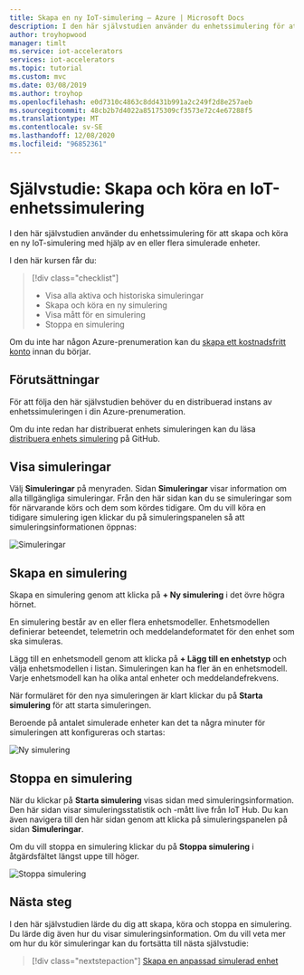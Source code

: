 ```yaml
---
title: Skapa en ny IoT-simulering – Azure | Microsoft Docs
description: I den här självstudien använder du enhetssimulering för att skapa och köra en ny simulering.
author: troyhopwood
manager: timlt
ms.service: iot-accelerators
services: iot-accelerators
ms.topic: tutorial
ms.custom: mvc
ms.date: 03/08/2019
ms.author: troyhop
ms.openlocfilehash: e0d7310c4863c8dd431b991a2c249f2d8e257aeb
ms.sourcegitcommit: 48cb2b7d4022a85175309cf3573e72c4e67288f5
ms.translationtype: MT
ms.contentlocale: sv-SE
ms.lasthandoff: 12/08/2020
ms.locfileid: "96852361"
---
```

# <a name="tutorial-create-and-run-an-iot-device-simulation"></a>Självstudie: Skapa och köra en IoT-enhetssimulering

I den här självstudien använder du enhetssimulering för att skapa och köra en ny IoT-simulering med hjälp av en eller flera simulerade enheter.

I den här kursen får du:

>[!div class="checklist"]
> * Visa alla aktiva och historiska simuleringar
> * Skapa och köra en ny simulering
> * Visa mått för en simulering
> * Stoppa en simulering

Om du inte har någon Azure-prenumeration kan du [skapa ett kostnadsfritt konto](https://azure.microsoft.com/free/?WT.mc_id=A261C142F) innan du börjar.

## <a name="prerequisites"></a>Förutsättningar

För att följa den här självstudien behöver du en distribuerad instans av enhetssimuleringen i din Azure-prenumeration.

Om du inte redan har distribuerat enhets simuleringen kan du läsa [distribuera enhets simulering](https://github.com/Azure/device-simulation-dotnet/blob/master/README.md) på GitHub.

## <a name="view-simulations"></a>Visa simuleringar

Välj **Simuleringar** på menyraden. Sidan **Simuleringar** visar information om alla tillgängliga simuleringar. Från den här sidan kan du se simuleringar som för närvarande körs och dem som kördes tidigare. Om du vill köra en tidigare simulering igen klickar du på simuleringspanelen så att simuleringsinformationen öppnas:

![Simuleringar](media/iot-accelerators-device-simulation-create-simulation/dashboard.png)

## <a name="create-a-simulation"></a>Skapa en simulering

Skapa en simulering genom att klicka på **+ Ny simulering** i det övre högra hörnet.

En simulering består av en eller flera enhetsmodeller. Enhetsmodellen definierar beteendet, telemetrin och meddelandeformatet för den enhet som ska simuleras.

Lägg till en enhetsmodell genom att klicka på **+ Lägg till en enhetstyp** och välja enhetsmodellen i listan. Simuleringen kan ha fler än en enhetsmodell. Varje enhetsmodell kan ha olika antal enheter och meddelandefrekvens.

När formuläret för den nya simuleringen är klart klickar du på **Starta simulering** för att starta simuleringen.

Beroende på antalet simulerade enheter kan det ta några minuter för simuleringen att konfigureras och startas:

![Ny simulering](media/iot-accelerators-device-simulation-create-simulation/newsimulation.png)

## <a name="stop-a-simulation"></a>Stoppa en simulering

När du klickar på **Starta simulering** visas sidan med simuleringsinformation. Den här sidan visar simuleringsstatistik och -mått live från IoT Hub. Du kan även navigera till den här sidan genom att klicka på simuleringspanelen på sidan **Simuleringar**.

Om du vill stoppa en simulering klickar du på **Stoppa simulering** i åtgärdsfältet längst uppe till höger.

![Stoppa simulering](media/iot-accelerators-device-simulation-create-simulation/simulationdetails.png)

## <a name="next-steps"></a>Nästa steg

I den här självstudien lärde du dig att skapa, köra och stoppa en simulering. Du lärde dig även hur du visar simuleringsinformation. Om du vill veta mer om hur du kör simuleringar kan du fortsätta till nästa självstudie:

> [!div class="nextstepaction"]
> [Skapa en anpassad simulerad enhet](iot-accelerators-device-simulation-create-custom-device.md)
